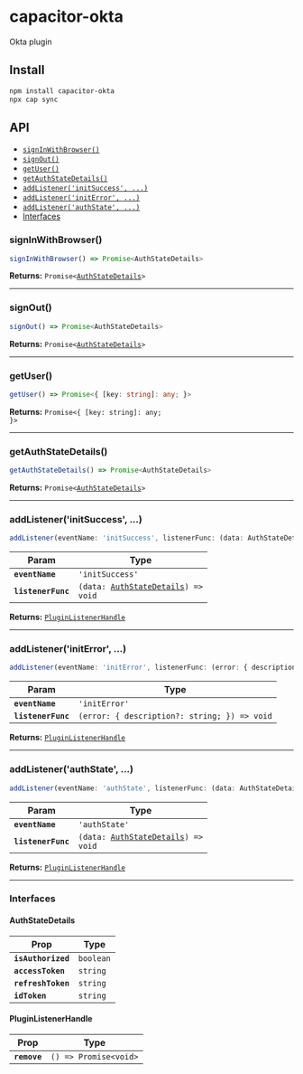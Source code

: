 # capacitor-okta

Okta plugin

## Install

```bash
npm install capacitor-okta
npx cap sync
```

## API

<docgen-index>

* [`signInWithBrowser()`](#signinwithbrowser)
* [`signOut()`](#signout)
* [`getUser()`](#getuser)
* [`getAuthStateDetails()`](#getauthstatedetails)
* [`addListener('initSuccess', ...)`](#addlistenerinitsuccess)
* [`addListener('initError', ...)`](#addlisteneriniterror)
* [`addListener('authState', ...)`](#addlistenerauthstate)
* [Interfaces](#interfaces)

</docgen-index>

<docgen-api>
<!--Update the source file JSDoc comments and rerun docgen to update the docs below-->

### signInWithBrowser()

```typescript
signInWithBrowser() => Promise<AuthStateDetails>
```

**Returns:** <code>Promise&lt;<a href="#authstatedetails">AuthStateDetails</a>&gt;</code>

--------------------


### signOut()

```typescript
signOut() => Promise<AuthStateDetails>
```

**Returns:** <code>Promise&lt;<a href="#authstatedetails">AuthStateDetails</a>&gt;</code>

--------------------


### getUser()

```typescript
getUser() => Promise<{ [key: string]: any; }>
```

**Returns:** <code>Promise&lt;{ [key: string]: any; }&gt;</code>

--------------------


### getAuthStateDetails()

```typescript
getAuthStateDetails() => Promise<AuthStateDetails>
```

**Returns:** <code>Promise&lt;<a href="#authstatedetails">AuthStateDetails</a>&gt;</code>

--------------------


### addListener('initSuccess', ...)

```typescript
addListener(eventName: 'initSuccess', listenerFunc: (data: AuthStateDetails) => void) => PluginListenerHandle
```

| Param              | Type                                                                             |
| ------------------ | -------------------------------------------------------------------------------- |
| **`eventName`**    | <code>'initSuccess'</code>                                                       |
| **`listenerFunc`** | <code>(data: <a href="#authstatedetails">AuthStateDetails</a>) =&gt; void</code> |

**Returns:** <code><a href="#pluginlistenerhandle">PluginListenerHandle</a></code>

--------------------


### addListener('initError', ...)

```typescript
addListener(eventName: 'initError', listenerFunc: (error: { description?: string; }) => void) => PluginListenerHandle
```

| Param              | Type                                                       |
| ------------------ | ---------------------------------------------------------- |
| **`eventName`**    | <code>'initError'</code>                                   |
| **`listenerFunc`** | <code>(error: { description?: string; }) =&gt; void</code> |

**Returns:** <code><a href="#pluginlistenerhandle">PluginListenerHandle</a></code>

--------------------


### addListener('authState', ...)

```typescript
addListener(eventName: 'authState', listenerFunc: (data: AuthStateDetails) => void) => PluginListenerHandle
```

| Param              | Type                                                                             |
| ------------------ | -------------------------------------------------------------------------------- |
| **`eventName`**    | <code>'authState'</code>                                                         |
| **`listenerFunc`** | <code>(data: <a href="#authstatedetails">AuthStateDetails</a>) =&gt; void</code> |

**Returns:** <code><a href="#pluginlistenerhandle">PluginListenerHandle</a></code>

--------------------


### Interfaces


#### AuthStateDetails

| Prop               | Type                 |
| ------------------ | -------------------- |
| **`isAuthorized`** | <code>boolean</code> |
| **`accessToken`**  | <code>string</code>  |
| **`refreshToken`** | <code>string</code>  |
| **`idToken`**      | <code>string</code>  |


#### PluginListenerHandle

| Prop         | Type                                      |
| ------------ | ----------------------------------------- |
| **`remove`** | <code>() =&gt; Promise&lt;void&gt;</code> |

</docgen-api>
